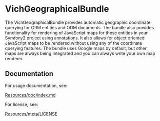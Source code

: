 VichGeographicalBundle
======================

The VichGeographicalBundle provides automatic geographic coordinate querying for ORM 
entities and ODM documents. The bundle also provides functionality for rendering 
of JavaScript maps for these entities in your Symfony2 project using annotations. 
It also allows for object oriented JavaScript maps to be rendered without 
using any of the coordinate querying features. The bundle uses Google maps by 
default, but other maps are always being integrated and you can always write your 
own map renderer.

## Documentation

For usage documentation, see:

[Resources/doc/index.md](https://github.com/dustin10/VichGeographicalBundle/blob/master/Resources/doc/index.md)
    

For license, see:

[Resources/meta/LICENSE](https://github.com/dustin10/VichGeographicalBundle/blob/master/Resources/meta/LICENSE)
